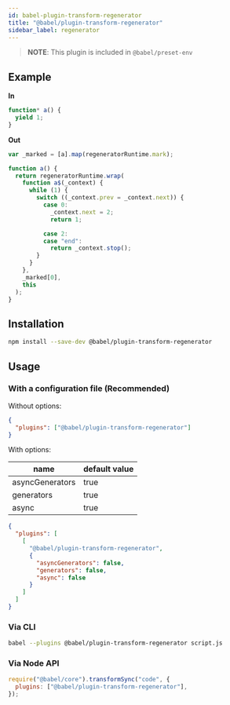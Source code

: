 ```yaml
---
id: babel-plugin-transform-regenerator
title: "@babel/plugin-transform-regenerator"
sidebar_label: regenerator
---
```


> **NOTE**: This plugin is included in `@babel/preset-env`

## Example

**In**

```javascript
function* a() {
  yield 1;
}
```

**Out**

```javascript
var _marked = [a].map(regeneratorRuntime.mark);

function a() {
  return regeneratorRuntime.wrap(
    function a$(_context) {
      while (1) {
        switch ((_context.prev = _context.next)) {
          case 0:
            _context.next = 2;
            return 1;

          case 2:
          case "end":
            return _context.stop();
        }
      }
    },
    _marked[0],
    this
  );
}
```

## Installation

```sh
npm install --save-dev @babel/plugin-transform-regenerator
```

## Usage

### With a configuration file (Recommended)

Without options:

```json
{
  "plugins": ["@babel/plugin-transform-regenerator"]
}
```

With options:

| name            | default value |
| --------------- | ------------- |
| asyncGenerators | true          |
| generators      | true          |
| async           | true          |

```json
{
  "plugins": [
    [
      "@babel/plugin-transform-regenerator",
      {
        "asyncGenerators": false,
        "generators": false,
        "async": false
      }
    ]
  ]
}
```

### Via CLI

```sh
babel --plugins @babel/plugin-transform-regenerator script.js
```

### Via Node API

```javascript
require("@babel/core").transformSync("code", {
  plugins: ["@babel/plugin-transform-regenerator"],
});
```
